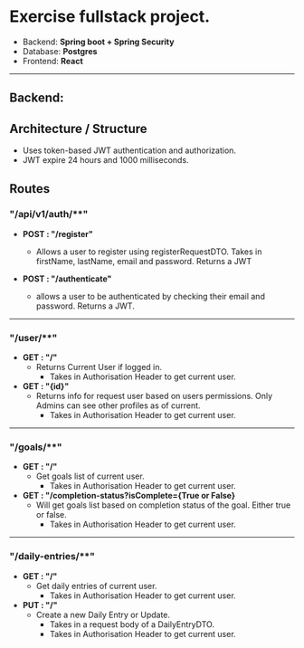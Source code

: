 # Exercise fullstack project.
- Backend: **Spring boot + Spring Security**
- Database: **Postgres**
- Frontend: **React**

---

## Backend:

## Architecture / Structure
- Uses token-based JWT authentication and authorization.
- JWT expire 24 hours and 1000 milliseconds.

## Routes
### "/api/v1/auth/**" 

  - **POST : "/register"**
    - Allows a user to register using registerRequestDTO. Takes in firstName, lastName, email and password. Returns a JWT

  - **POST : "/authenticate"**
    - allows a user to be authenticated by checking their email and password. Returns a JWT.
---
### "/user/**"

  - **GET : "/"**
    - Returns Current User if logged in.
      - Takes in Authorisation Header to get current user.
  - **GET : "{id}"**
    - Returns info for request user based on users permissions. Only Admins can see other profiles as of current.
      - Takes in Authorisation Header to get current user.
---

### "/goals/**"
  - **GET : "/"**
    - Get goals list of current user.
      - Takes in Authorisation Header to get current user.
  - **GET : "/completion-status?isComplete={True or False}**
    - Will get goals list based on completion status of the goal. Either true or false.
      - Takes in Authorisation Header to get current user.

---

### "/daily-entries/**"
  - **GET : "/"**
    - Get daily entries of current user.
      - Takes in Authorisation Header to get current user.
  - **PUT : "/"**
    - Create a new Daily Entry or Update.
      - Takes in a request body of a DailyEntryDTO.
      - Takes in Authorisation Header to get current user.



    
